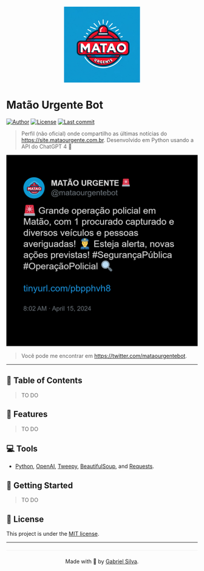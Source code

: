 <p align="center">
   <img src=".github/logo.webp" width="200"/>
</p>

# Matão Urgente Bot

[![Author](https://img.shields.io/badge/author-Gabriel%20Silva-1099d0?style=flat-square)](https://github.com/gabrielhs1357)
[![License](https://img.shields.io/github/license/gabrielhs1357/twitch-viewer-bot?color=1099d0&style=flat-square)](https://github.com/gabrielhs1357/twitch-viewer-bot/blob/main/LICENSE)
[![Last commit](https://img.shields.io/github/last-commit/gabrielhs1357/twitch-viewer-bot?color=1099d0&style=flat-square)](https://github.com/gabrielhs1357/twitch-viewer-bot/commits/main)

> Perfil (não oficial) onde compartilho as últimas notícias do https://site.mataourgente.com.br. Desenvolvido em Python usando a API do ChatGPT 4 🤖

<p align="center"><img src=".github/tweet-screenshot.png?raw=true" width="1000"/></p>

> Você pode me encontrar em https://twitter.com/mataourgentebot.

---

## :pushpin: Table of Contents

> TO DO

## :rocket: Features

> TO DO

## :computer: Tools

- [Python](https://www.python.org), [OpenAI](https://pypi.org/project/openai/), [Tweepy](https://pypi.org/project/tweepy/), [BeautifulSoup](https://pypi.org/project/beautifulsoup4/), and [Requests](https://pypi.org/project/requests/).

## :construction_worker: Getting Started

> TO DO
    
## :closed_book: License

This project is under the [MIT license](https://github.com/gabrielhs1357/matao-urgente-bot/blob/master/LICENSE).

---

<p align="center" style="margin-top: 20px; border-top: 1px solid #eee; padding-top: 20px;">Made with 💜 by <a href='https://github.com/gabrielhs1357'>Gabriel Silva</a>.</p>
